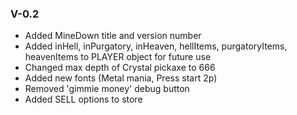 ### V-0.2
* Added MineDown title and version number
* Added inHell, inPurgatory, inHeaven, hellItems, purgatoryItems, heavenItems to PLAYER object for future use
* Changed max depth of Crystal pickaxe to 666
* Added new fonts (Metal mania, Press start 2p)
* Removed 'gimmie money' debug button
* Added SELL options to store
